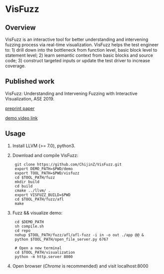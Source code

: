 # VisFuzz

## Overview
VisFuzz is an interactive tool for better understanding and intervening fuzzing process via real-time visualization. VisFuzz helps the test engineer to: 1) drill down into the bottleneck from function level, basic block level to statement level; 2) learn semantic context from basic blocks and source code; 3) construct targeted inputs or update the test driver to increase coverage.
## Published work
VisFuzz: Understanding and Intervening Fuzzing with Interactive Visualization, ASE 2019.

[preprint paper](http://www.wingtecher.com/themes/WingTecherResearch/assets/papers/visfuzzASE19r.pdf)

[demo video link](https://youtu.be/opjRKcqOvNs)

## Usage
1. Install LLVM (>= 7.0), python3.
2. Download and compile VisFuzz:

        git clone https://github.com/ChijinZ/VisFuzz.git
        export DEMO_PATH=$PWD/demo
        export TOOL_PATH=$PWD/visfuzz
        cd $TOOL_PATH/fuzz
        mkdir build
        cd build
        cmake ../llvm/ .
        export VISFUZZ_BUILD=$PWD
        cd $TOOL_PATH/fuzz/afl
        make

3. Fuzz && visualize demo:
 
        cd $DEMO_PATH
        sh compile.sh
        cd repo
        nohup $TOOL_PATH/fuzz/afl/afl-fuzz -i in -o out ./app @@ &
        python $TOOL_PATH/open_file_server.py 6767

        # Open a new terminal
        cd $TOOL_PATH/visualization
        python -m http.server 8000

4. Open browser (*Chrome* is recommended) and visit localhost:8000

